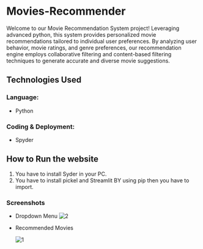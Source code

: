 # Movies-Recommender
Welcome to our Movie Recommendation System project! Leveraging advanced python, this system provides personalized movie recommendations tailored to individual user preferences. By analyzing user behavior, movie ratings, and genre preferences, our recommendation engine employs collaborative filtering and content-based filtering techniques to generate accurate and diverse movie suggestions. 
## Technologies Used
### Language:
* Python

### Coding & Deployment:
* Spyder


## How to Run the website
1. You have to install Syder in your PC.
2. You have to install pickel and Streamlit BY using pip then you have to import.

### Screenshots
* Dropdown Menu
 ![2](https://github.com/Akash8292/Movies-Recommender/assets/97883391/18fec570-31a5-4e39-8e2f-c9cee6bf6c21)


* Recommended Movies

  
  ![1](https://github.com/Akash8292/Movies-Recommender/assets/97883391/bd2af5a3-2aec-49b5-a4ef-0016330c0e8d)



